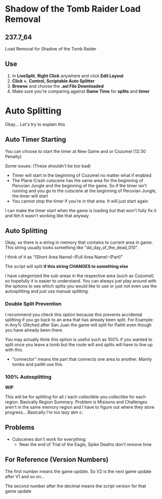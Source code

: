 # Shadow of the Tomb Raider Load Removal

## 237.7_64

Load Removal for Shadow of the Tomb Raider

## Use
1. In **LiveSplit**, **Right Click** anywhere and click **Edit Layout**
2. **Click +**, **Control, Scriptable Auto Splitter**
3. **Browse** and choose the **.asl  File Downloaded**
4. Make sure you're comparing against **Game Time** for **splits** and **timer**

# **Auto Splitting**
Okay... Let's try to explain this

## Auto Timer Starting
You can choose to start the timer at New Game and or Cozumel (12:30 Penalty)

Some issues: (These shouldn't be too bad)
 - Timer will start in the beginning of Cozumel no matter what if enabled
 - The Plane Crash cutscene has the same area for the beginning of Peruvian Jungle and the beginning of the game. So if the timer isn't running and you go to the cutscene at the beginning of Peruvian Jungle, the timer will start
 - You cannot stop the timer if you're in that area. It will just start again


 I can make the timer start when the game is loading but that won't fully fix it and tbh it wasn't working like that anyway

## Auto Splitting
Okay, so there is a string in memory that contains to current area in game. This string usually looks something like "dd_day_of_the_dead_010".

I think of it as "(Short Area Name)-(Full Area Name)-(Part)"

The script will split **if this string CHANGES to something else**

I have categorized the sub-areas in the respective area (such as Cozumel) so hopefully it is easier to understand. You can always just play around with the options to see which splits you would like to use or just not even use the autosplitting and just use manual splitting.

### Double Split Prevention
I recommend you check this option because this prevents accidental splitting if you go back to an area that has already been split. For Example: in Any% Glitched after San Juan the game will split for Paititi even though you have already been there.

You may actually think this option is useful such as 100% if you wanted to split once you leave a tomb but the route will and splits will have to line up with this.

 - "connector" means the part that connects one area to another. Mainly tombs and paititi use this.

### 100% Autosplitting
**WIP**

This will be for splitting for all / each collectible you collectibe for each region. Basically Region Summary. Problem is Misisons and Challenges aren't in the same memory region and I have to figure out where they store progress... Basically I'm too lazy atm c:

## Problems
- Cutscenes don't work for everything:
  - Near the end of Trial of the Eagle, Spike Deaths don't remove time

<!--
# Todo
-  Make this a Auto Splitter as well as Load Removal
- Settings:
  - Skippable & Unskippable Cutscenes
    - Improve Cutscene Addresses
-->

## For Reference (Version Numbers)
The first number means the game update. So V2 is the next game update after V1 and so on...

The second number after the decimal means the script version for that game update
